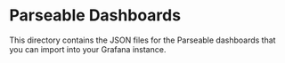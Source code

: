 # Parseable Dashboards

This directory contains the JSON files for the Parseable dashboards that you can import into your Grafana instance.
